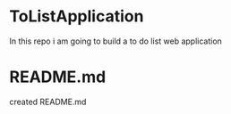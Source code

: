 # ToListApplication
In this repo i am going to build a to do list web application
# README.md
created README.md 
